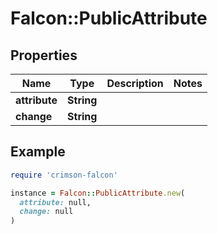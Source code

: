 # Falcon::PublicAttribute

## Properties

| Name | Type | Description | Notes |
| ---- | ---- | ----------- | ----- |
| **attribute** | **String** |  |  |
| **change** | **String** |  |  |

## Example

```ruby
require 'crimson-falcon'

instance = Falcon::PublicAttribute.new(
  attribute: null,
  change: null
)
```

